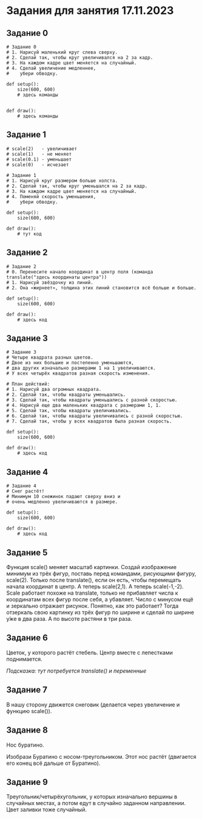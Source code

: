 # Задания для занятия 17.11.2023

## Задание 0
```
# Задание 0
# 1. Нарисуй маленький круг слева сверху.
# 2. Сделай так, чтобы круг увеличивался на 2 за кадр.
# 3. На каждом кадре цвет меняется на случайный. 
# 4. Сделай увеличение медленнее,
#    убери обводку.

def setup():
    size(600, 600)
    # здесь команды
    
    
def draw():
    # здесь команды
```

## Задание 1
```
# scale(2)   - увеличивает
# scale(1)   - не меняет
# scale(0.1) - уменьшает
# scale(0)   - исчезает

# Задание 1
# 1. Нарисуй круг размером больше холста.
# 2. Сделай так, чтобы круг уменьшался на 2 за кадр.
# 3. На каждом кадре цвет меняется на случайный. 
# 4. Поменяй скорость уменьшения,
#    убери обводку.

def setup():
    size(600, 600)
    
def draw():
    # тут код
```

## Задание 2
```
# Задание 2
# 0. Перенесите начало координат в центр поля (команда translate("здесь координаты центра"))
# 1. Нарисуй звёздочку из линий.
# 2. Она «жирнеет», толщина этих линий становится всё больше и больше.

def setup():
    size(600, 600)
    
def draw():
    # здесь код
```

## Задание 3
```
# Задание 3
# Четыре квадрата разных цветов.
# Двое из них большие и постепенно уменьшаются, 
# два других изначально размерами 1 на 1 увеличиваются. 
# У всех четырёх квадратов разная скорость изменения.

# План действий:
# 1. Нарисуй два огромных квадрата.
# 2. Сделай так, чтобы квадраты уменьшались.
# 3. Сделай так, чтобы квадраты уменьшались с разной скоростью.
# 4. Нарисуй еще два маленьких квадрата с размерами 1, 1.
# 5. Сделай так, чтобы квадраты увеличивались.
# 6. Сделай так, чтобы квадраты увеличивались с разной скоростью.
# 7. Сделай так, чтобы у всех квадратов была разная скорость.

def setup():
    size(600, 600)
    
def draw():
    # здесь код
```

## Задание 4
```
# Задание 4
# Снег растёт! 
# Минимум 10 снежинок падают сверху вниз и 
# очень медленно увеличиваются в размере.

def setup():
    size(600, 600)
    
def draw():
    # здесь код
```

## Задание 5

Функция scale() меняет масштаб картинки. Создай изображение минимум из трёх фигур, поставь перед командами, рисующими фигуру, scale(2). Только после translate(), если он есть, чтобы перемещать начала координат в центр. А теперь scale(2,1). А теперь scale(-1,-2). Scale работает похоже на translate, только не прибавляет числа к координатам всех фигур после себя, а убавляет. Число с минусом ещё и зеркально отражает рисунок. Понятно, как это работает? Тогда отзеркаль свою картинку из трёх фигур по ширине и сделай по ширине у́же в два раза. А по высоте растяни в три раза. 

## Задание 6
Цветок, у которого растёт стебель. Центр вместе с лепестками поднимается.

*Подсказка: тут потребуется translate() и переменные*

## Задание 7

В нашу сторону движется снеговик (делается через увеличение и функцию scale()).

## Задание 8
Нос буратино.

Изобрази Буратино с носом-треугольником. Этот нос растёт (двигается его конец всё дальше от Буратино).

## Задание 9
Треугольник/четырёхугольник, у которых изначально вершины в случайных местах, а потом едут в случайно заданном направлении. Цвет заливки тоже случайный.
